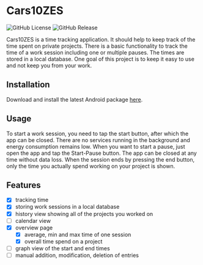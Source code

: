 # Cars10ZES

![GitHub License](https://img.shields.io/github/license/MMaue/Cars10ZES)
![GitHub Release](https://img.shields.io/github/v/release/MMaue/Cars10ZES?include_prereleases&sort=semver)

Cars10ZES is a time tracking application. It should help to keep track of the time spent on private projects. There is a basic functionality to track the time of a work session including one or multiple pauses. The times are stored in a local database. One goal of this project is to keep it easy to use and not keep you from your work.

## Installation

Download and install the latest Android package [here](https://github.com/MMaue/Cars10ZES/releases/download/v0.2.2/Cars10ZES_0.2.2.apk).

## Usage

To start a work session, you need to tap the start button, after which the app can be closed. There are no services running in the background and energy consumption remains low. When you want to start a pause, just open the app and tap the Start-Pause button. The app can be closed at any time without data loss. When the session ends by pressing the end button, only the time you actually spend working on your project is shown.

## Features

- [x] tracking time
- [x] storing work sessions in a local database
- [x] history view showing all of the projects you worked on
- [ ] calendar view
- [x] overview page
  - [x] average, min and max time of one session
  - [x] overall time spend on a project
- [ ] graph view of the start and end times
- [ ] manual addition, modification, deletion of entries
